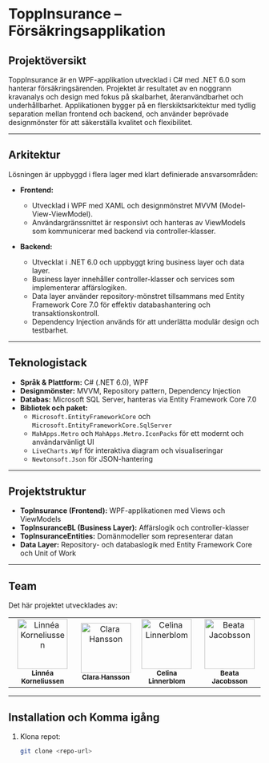 # ToppInsurance – Försäkringsapplikation

## Projektöversikt  
ToppInsurance är en WPF-applikation utvecklad i C# med .NET 6.0 som hanterar försäkringsärenden. Projektet är resultatet av en noggrann kravanalys och design med fokus på skalbarhet, återanvändbarhet och underhållbarhet. Applikationen bygger på en flerskiktsarkitektur med tydlig separation mellan frontend och backend, och använder beprövade designmönster för att säkerställa kvalitet och flexibilitet.

---

## Arkitektur

Lösningen är uppbyggd i flera lager med klart definierade ansvarsområden:

- **Frontend:**  
  - Utvecklad i WPF med XAML och designmönstret MVVM (Model-View-ViewModel).  
  - Användargränssnittet är responsivt och hanteras av ViewModels som kommunicerar med backend via controller-klasser.

- **Backend:**  
  - Utvecklat i .NET 6.0 och uppbyggt kring business layer och data layer.  
  - Business layer innehåller controller-klasser och services som implementerar affärslogiken.  
  - Data layer använder repository-mönstret tillsammans med Entity Framework Core 7.0 för effektiv databashantering och transaktionskontroll.  
  - Dependency Injection används för att underlätta modulär design och testbarhet.

---

## Teknologistack

- **Språk & Plattform:** C# (.NET 6.0), WPF  
- **Designmönster:** MVVM, Repository pattern, Dependency Injection  
- **Databas:** Microsoft SQL Server, hanteras via Entity Framework Core 7.0  
- **Bibliotek och paket:**  
  - `Microsoft.EntityFrameworkCore` och `Microsoft.EntityFrameworkCore.SqlServer`  
  - `MahApps.Metro` och `MahApps.Metro.IconPacks` för ett modernt och användarvänligt UI  
  - `LiveCharts.Wpf` för interaktiva diagram och visualiseringar  
  - `Newtonsoft.Json` för JSON-hantering

---

## Projektstruktur

- **TopInsurance (Frontend):** WPF-applikationen med Views och ViewModels  
- **TopInsuranceBL (Business Layer):** Affärslogik och controller-klasser  
- **TopInsuranceEntities:** Domänmodeller som representerar datan  
- **Data Layer:** Repository- och databaslogik med Entity Framework Core och Unit of Work

---
## Team

Det här projektet utvecklades av:

<table>
  <tr>
    <td align="center">
      <a href="https://github.com/LinneaKorneliussen">
        <img src="https://github.com/LinneaKorneliussen.png" width="100;" alt="Linnéa Korneliussen"/><br/>
        <sub><b>Linnéa Korneliussen</b></sub>
      </a>
    </td>
    <td align="center">
      <a href="https://github.com/S2208913">
        <img src="https://github.com/S2208913.png" width="100;" alt="Clara Hansson"/><br/>
        <sub><b>Clara Hansson</b></sub>
      </a>
    </td>
    <td align="center">
      <a href="https://github.com/Celinalinnerblom">
        <img src="https://github.com/Celinalinnerblom.png" width="100;" alt="Celina Linnerblom"/><br/>
        <sub><b>Celina Linnerblom</b></sub>
      </a>
    </td>
    <td align="center">
      <a href="https://github.com/S2205112">
        <img src="https://github.com/S2205112.png" width="100;" alt="Beata Jacobsson"/><br/>
        <sub><b>Beata Jacobsson</b></sub>
      </a>
    </td>
  </tr>
</table>

---

## Installation och Komma igång

1. Klona repot:  
   ```bash
   git clone <repo-url>

